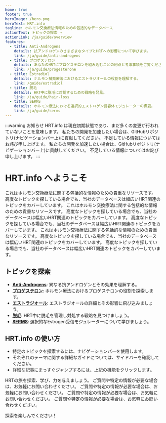 ```yaml
---
home: true
footer: true
heroImage: /hero.png
heroText: HRT.info
tagline: ホルモン交換療法情報のための包括的なデータベース
actionText: トピックの探索 →
actionLink: /ja/guide/overview
features:
  - title: Anti-Androgens
    details: 抗アンドロゲンのさまざまなタイプとHRTへの影響について学びます。
    link: /ja/guide/anti-androgens
  - title: プロゲステロン
    details: あなたのHRTにプロゲステロンを組み込むことの利点と考慮事項をご覧ください。
    link: /ja/guide/progesterone
  - title: Estradiol
    details: ホルモン補充療法におけるエストラジオールの役割を理解する。
    link: /guide/estradiol
  - title: 脱毛
    details: HRT中に脱毛に対処するための戦略を発見。
    link: /ja/guide/hair-loss
  - title: SERMS
    details: ホルモン療法における選択的エストロゲン受容体モジュレーターの概要。
    link: /ja/guide/serms
---
```


:::warning お知らせ
HRT.info は現在初期状態であり、まだ多くの変更が行われていないことを意味します。 私たちの開発を加速したい場合は、GitHubリポジトリ(ナビゲーションバー上)に貢献してください。
不足している情報についてはお詫び申し上げます。 私たちの開発を加速したい場合は、GitHubリポジトリ(ナビゲーションバー上)に貢献してください。
不足している情報についてはお詫び申し上げます。
:::

# HRT.info へようこそ

これはホルモン交換療法に関する包括的な情報のための貴重なリソースです。 高度なトピックを探している場合でも、当社のデータベースは幅広いHRT関連のトピックをカバーしています。 これはホルモン交換療法に関する包括的な情報のための貴重なリソースです。 高度なトピックを探している場合でも、当社のデータベースは幅広いHRT関連のトピックをカバーしています。 高度なトピックを探している場合でも、当社のデータベースは幅広いHRT関連のトピックをカバーしています。 これはホルモン交換療法に関する包括的な情報のための貴重なリソースです。 高度なトピックを探している場合でも、当社のデータベースは幅広いHRT関連のトピックをカバーしています。 高度なトピックを探している場合でも、当社のデータベースは幅広いHRT関連のトピックをカバーしています。

## トピックを探索

- [**Anti-Androgens**](/guide/anti-androgens): 異なる抗アンドロゲンとその効果を理解する。
- [**プロゲステロン**](/guide/progesterone): ホルモン療法におけるプロゲステロンの役割を探索します。
- [**エストラジオール**](/guide/estradiol): エストラジオールの詳細とその影響に飛び込みましょう。
- [**脱毛**](/guide/hair-loss): HRT中に脱毛を管理し対処する戦略を見つけましょう。
- [**SERMS**](/guide/serms): 選択的なEstrogen受信モジュレーターについて学びましょう。

## HRT.info の使い方

- 特定のトピックを探索するには、ナビゲーションバーを使用します。
- それぞれのテーマに関する詳細なガイドについては、サイドバーを確認してください。
- 詳細な記事にまっすぐジャンプするには、上記の機能をクリックします。

HRTの旅を探索、学び、力を与えましょう。 ご質問や特定の情報が必要な場合は、お気軽にお問い合わせください。 ご質問や特定の情報が必要な場合は、お気軽にお問い合わせください。 ご質問や特定の情報が必要な場合は、お気軽にお問い合わせください。 ご質問や特定の情報が必要な場合は、お気軽にお問い合わせください。

探索を楽しんでください！
